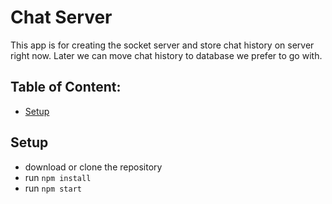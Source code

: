 # Chat Server

This app is for creating the socket server and store chat history on server right now. Later we can move chat history to database we prefer to go with.

## Table of Content:

- [Setup](#setup)

## Setup

- download or clone the repository
- run `npm install`
- run `npm start`
